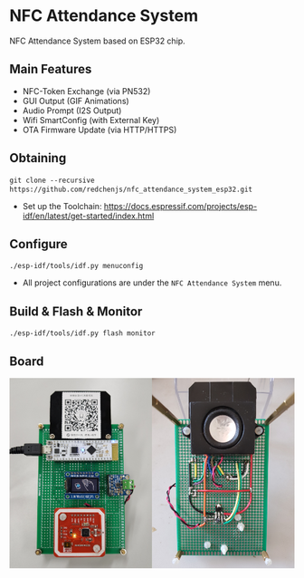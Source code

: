 NFC Attendance System
=====================

NFC Attendance System based on ESP32 chip.

## Main Features

* NFC-Token Exchange (via PN532)
* GUI Output (GIF Animations)
* Audio Prompt (I2S Output)
* Wifi SmartConfig (with External Key)
* OTA Firmware Update (via HTTP/HTTPS)

## Obtaining

```
git clone --recursive https://github.com/redchenjs/nfc_attendance_system_esp32.git
```

* Set up the Toolchain: <https://docs.espressif.com/projects/esp-idf/en/latest/get-started/index.html>

## Configure

```
./esp-idf/tools/idf.py menuconfig
```

* All project configurations are under the `NFC Attendance System` menu.

## Build & Flash & Monitor

```
./esp-idf/tools/idf.py flash monitor
```

## Board

<img src="docs/board.png">
